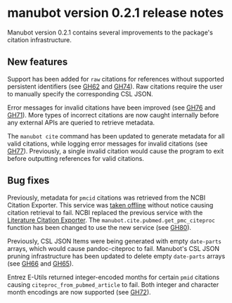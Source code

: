 manubot version 0.2.1 release notes
===================================

Manubot version 0.2.1 contains several improvements to the package's citation infrastructure.

New features
------------

Support has been added for `raw` citations for references without supported persistent identifiers (see [GH62](https://github.com/greenelab/manubot/issues/62) and [GH74](https://github.com/greenelab/manubot/pull/74)).
Raw citations require the user to manually specify the corresponding CSL JSON.

Error messages for invalid citations have been improved (see [GH76](https://github.com/greenelab/manubot/pull/76) and [GH71](https://github.com/greenelab/manubot/issues/71)).
More types of incorrect citations are now caught internally before any external APIs are queried to retrieve metadata.

The `manubot cite` command has been updated to generate metadata for all valid citations, while logging error messages for invalid citations (see [GH77](https://github.com/greenelab/manubot/pull/77)).
Previously, a single invalid citation would cause the program to exit before outputting references for valid citations.

Bug fixes
---------

Previously, metadata for `pmcid` citations was retrieved from the NCBI Citation Exporter.
This service was [taken offline](https://twitter.com/dhimmel/status/1061787168820092929) without notice causing citation retrieval to fail.
NCBI replaced the previous service with the [Literature Citation Exporter](https://api.ncbi.nlm.nih.gov/lit/ctxp).
The `manubot.cite.pubmed.get_pmc_citeproc` function has been changed to use the new service (see [GH80](https://github.com/greenelab/manubot/pull/80)).

Previously, CSL JSON Items were being generated with empty `date-parts` arrays, which would cause pandoc-citeproc to fail.
Manubot's CSL JSON pruning infrastructure has been updated to delete empty `date-parts` arrays (see [GH66](https://github.com/greenelab/manubot/issues/66) and [GH65](https://github.com/greenelab/manubot/pull/65)).

Entrez E-Utils returned integer-encoded months for certain `pmid` citations causing `citeproc_from_pubmed_article` to fail.
Both integer and character month encodings are now supported (see [GH72](https://github.com/greenelab/manubot/pull/72)).
